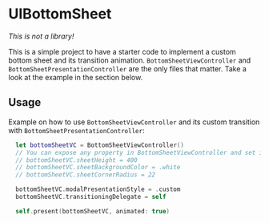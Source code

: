# UIBottomSheet

_This is not a library!_

This is a simple project to have a starter code to implement a custom bottom sheet and its transition animation. `BottomSheetViewController` and `BottomSheetPresentationController` are the only files that matter. Take a look at the example in the section below.

## Usage

Example on how to use `BottomSheetViewController` and its custom transition with `BottomSheetPresentationController`:
```swift
  let bottomSheetVC = BottomSheetViewController()
  // You can expose any property in BottomSheetViewController and set it in here.
  // bottomSheetVC.sheetHeight = 400
  // bottomSheetVC.sheetBackgroundColor = .white
  // bottomSheetVC.sheetCornerRadius = 22

  bottomSheetVC.modalPresentationStyle = .custom
  bottomSheetVC.transitioningDelegate = self

  self.present(bottomSheetVC, animated: true)
```
